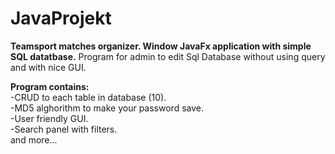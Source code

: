 # JavaProjekt

**Teamsport matches organizer.
Window JavaFx application with simple SQL datatbase.**
Program for admin to edit Sql Database without using query and with nice GUI.<br />

**Program contains:**\
-CRUD to each table in database (10).\
-MD5 alghorithm to make your password save.\
-User friendly GUI.\
-Search panel with filters.\
and more...  




